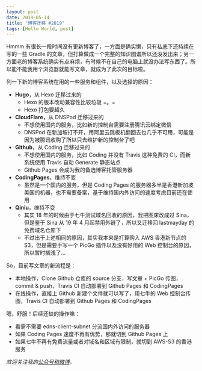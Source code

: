```yaml
---
layout: post
date: 2019-05-14
title: "博客迁移 #2019"
tags: [Hello World, post]
---
```


Hmmm 有很长一段时间没有更新博客了，一方面是确实懒，只有私底下还持续在写的一些 Gradle 的文章，但打算做成一个完整的知识图谱所以还没发出来；另一方面老的博客系统确实有点麻烦，有时候不在自己的电脑上就没办法写东西了。所以能不能我用个浏览器就能写文章，就成为了此次的目标啦。

<!--more-->

列一下新的博客系统在用的一些服务和组件，以及选择的原因：

- **Hugo**，从 Hexo 迁移过来的
    - Hexo 的版本改动兼容性比较垃圾 =。=
    - Hexo 打包要超久
- **CloudFlare**，从 DNSPod 迁移过来的
    - 不想使用国内的服务，比如新的控制台需要注册腾讯云绑定微信
    - DNSPod 在新加坡打不开，用阿里云跳板机翻回去也几乎不可用，可能是因为被腾讯收购了所以只去维护新的控制台了吧
- **Github**，从 Coding 迁移过来的
    - 不想使用国内的服务，比如 Coding 并没有 Travis 这种免费的 CI，而新系统使用 Travis 自动 Generate 静态站点
    - Github Pages 会成为我的备选博客托管服务器
- **CodingPages**，维持不变
    - 虽然是一个国内的服务，但是 Coding Pages 的服务器多半是香港新加坡美国的机器，也不需要备案，基于维持国内外访问的速度考虑目前还在使用
- **Qiniu**，维持不变
    - 其实 18 年的时候由于七牛测试域名回收的原因，我把图床改成过 Sina，但是鉴于 Sina 从 19 年  4 月起禁用外链了，所以又迁移回 lastmayday 的免费域名仓库下
    - 不过出于上述相同的原因，其实我本来是打算购入 AWS 香港新节点的 S3，但是需要手写一个 PicGo 插件以及没有好用的 Web 控制台的原因，所以暂时搁浅了…

So，目前写文章的新流程是：

- 本地操作，Clone Github 仓库的 source 分支，写文章 + PicGo 传图，commit & push，Travis CI 自动部署到 Github Pages 和 CodingPages
- 在线操作，直接上 Github 新建个文件就可以写了，用七牛的 Web 控制台传图，Travis CI 自动部署到 Github Pages 和 CodingPages

嗯，舒服！后续还缺的操作嘛：

- 看需不需要 edns-client-subnet 分流国内外访问的服务器
- 如果 Coding Pages 速度不再有优势，那就切到 Github Pages 上
- 如果七牛不再有免费流量或者对域名和区域有限制，就切到 AWS-S3 的香港服务


*欢迎关注我的[公众号和微博](/about)。*